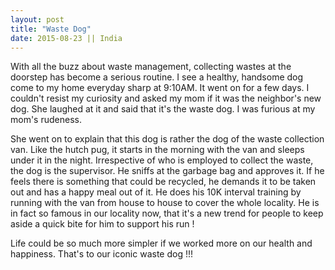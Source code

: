 ```yaml
---
layout: post
title: "Waste Dog"
date: 2015-08-23 || India
---
```

With all the buzz about waste management, collecting wastes at the doorstep has become a serious routine. I see a healthy, handsome dog come to my home everyday sharp at 9:10AM. It went on for a few days. I couldn't resist my curiosity and asked my mom if it was the neighbor's new dog. She laughed at it and said that it's the waste dog. I was furious at my mom's rudeness.

She went on to explain that this dog is rather the dog of the waste collection van. Like the hutch pug, it starts in the morning with the van and sleeps under it in the night.
Irrespective of who is employed to collect the waste, the dog is the supervisor. He sniffs at the garbage bag and approves it. If he feels there is something that could be recycled, he demands it to be taken out and has a happy meal out of it. He does his 10K interval training by running with the van from house to house to cover the whole locality. He is in fact so famous in our locality now, that it's a new trend for people to keep aside a quick bite for him to support his run !

Life could be so much more simpler if we worked more on our health and happiness. That's to our iconic waste dog !!!
